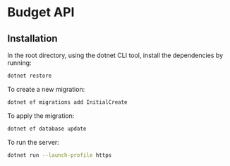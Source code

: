 # Budget API

## Installation

In the root directory, using the dotnet CLI tool, install the dependencies by running:

```bash
dotnet restore
```

To create a new migration:

```bash
dotnet ef migrations add InitialCreate
```

To apply the migration:

```bash
dotnet ef database update
```

To run the server:

```bash
dotnet run --launch-profile https
```
